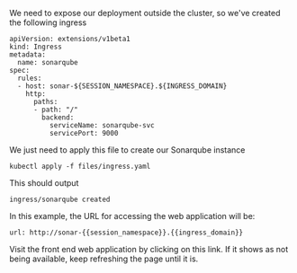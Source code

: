 We need to expose our deployment outside the cluster, so we've created the following ingress

```copy
apiVersion: extensions/v1beta1
kind: Ingress
metadata:
  name: sonarqube
spec:
  rules:
  - host: sonar-${SESSION_NAMESPACE}.${INGRESS_DOMAIN}
    http:
      paths:
      - path: "/"
        backend:
          serviceName: sonarqube-svc
          servicePort: 9000
```
We just need to apply this file to create our Sonarqube instance
```execute
kubectl apply -f files/ingress.yaml
```
This should output
```
ingress/sonarqube created
```
In this example, the URL for accessing the web application will be:

```dashboard:open-url
url: http://sonar-{{session_namespace}}.{{ingress_domain}}
```

Visit the front end web application by clicking on this link. If it shows as not being available, keep refreshing the page until it is.
